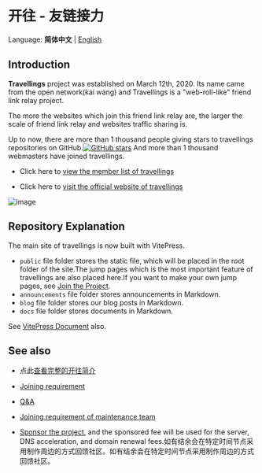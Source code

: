 # 开往 - 友链接力

Language: **简体中文** | [English](./en_US/README.md)

## Introduction

**Travellings** project was established on March 12th, 2020. Its name came from the open network(kai wang) and Travellings is a "web-roll-like" friend link relay project.

The more the websites which join this friend link relay are, the larger the scale of friend link relay and websites traffic sharing is.

Up to now, there are more than 1 thousand people giving stars to travellings repositories on GitHub.[![GitHub stars](https://img.shields.io/github/stars/travellings-link/travellings?style=social)](https://github.com/travellings-link/travellings/stargazers) And more than 1 thousand webmasters have joined travellings.

- Click here to [view the member list of travellings](https://list.travellings.cn)

- Click here to [visit the official website of travellings](https://www.travellings.cn)

![image](https://github.com/travellings-link/travellings/assets/66854530/572a3e88-828c-48f6-b7db-fcdb361b3295)

## Repository Explanation

The main site of travellings is now built with VitePress.

- `public` file folder stores the static file, which will be placed in the root folder of the site.The jump pages which is the most important feature of travellings are also placed here.If you want to make your own jump pages, see [Join the Project](./docs/join.md#%E5%8F%82%E4%B8%8E%E9%A1%B9%E7%9B%AE).
- `announcements` file folder stores announcements in Markdown.
- `blog` file folder stores our blog posts in Markdown.
- `docs` file folder stores documents in Markdown.

See [VitePress Document](https://vitepress.dev/) also.

## See also

- 点此[查看完整的开往简介](./docs/index.md)

- [Joining requirement](./docs/join.md)

- [Q\&A](./docs/qa.md)

- [Joining requirement of maintenance team](./docs/toyou.md)

- [Sponsor the project](https://afdian.net/a/travellings), and the sponsored fee will be used for the server, DNS acceleration, and domain renewal fees.如有结余会在特定时间节点采用制作周边的方式回馈社区。如有结余会在特定时间节点采用制作周边的方式回馈社区。
